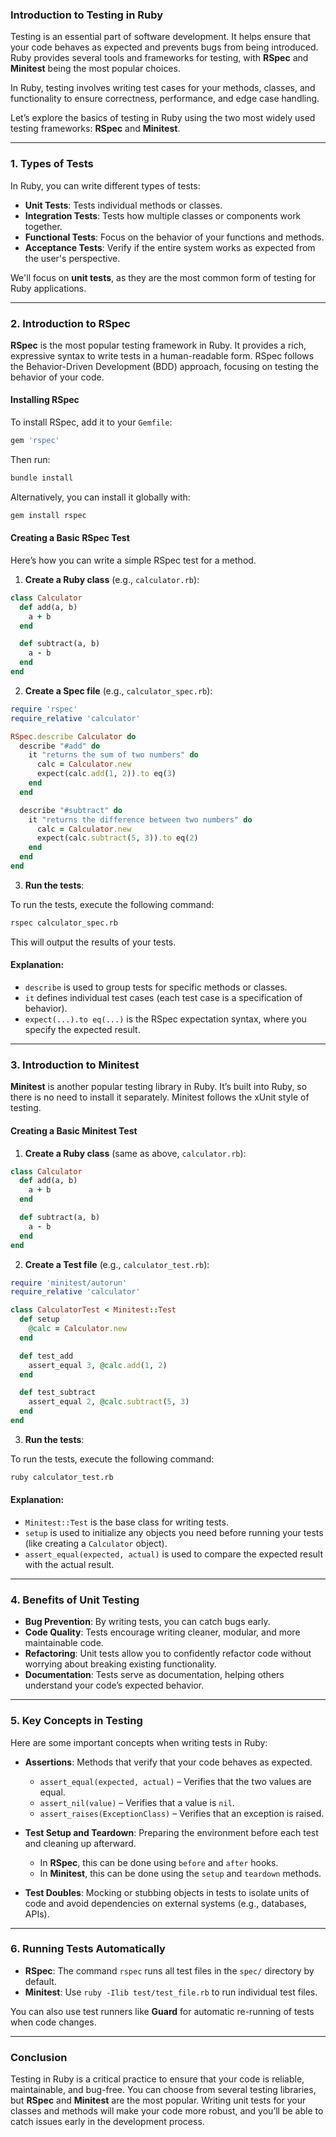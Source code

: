 ### **Introduction to Testing in Ruby**

Testing is an essential part of software development. It helps ensure that your code behaves as expected and prevents bugs from being introduced. Ruby provides several tools and frameworks for testing, with **RSpec** and **Minitest** being the most popular choices.

In Ruby, testing involves writing test cases for your methods, classes, and functionality to ensure correctness, performance, and edge case handling.

Let’s explore the basics of testing in Ruby using the two most widely used testing frameworks: **RSpec** and **Minitest**.

---

### **1. Types of Tests**

In Ruby, you can write different types of tests:

- **Unit Tests**: Tests individual methods or classes.
- **Integration Tests**: Tests how multiple classes or components work together.
- **Functional Tests**: Focus on the behavior of your functions and methods.
- **Acceptance Tests**: Verify if the entire system works as expected from the user's perspective.

We'll focus on **unit tests**, as they are the most common form of testing for Ruby applications.

---

### **2. Introduction to RSpec**

**RSpec** is the most popular testing framework in Ruby. It provides a rich, expressive syntax to write tests in a human-readable form. RSpec follows the Behavior-Driven Development (BDD) approach, focusing on testing the behavior of your code.

#### **Installing RSpec**

To install RSpec, add it to your `Gemfile`:

```ruby
gem 'rspec'
```

Then run:

```bash
bundle install
```

Alternatively, you can install it globally with:

```bash
gem install rspec
```

#### **Creating a Basic RSpec Test**

Here’s how you can write a simple RSpec test for a method.

1. **Create a Ruby class** (e.g., `calculator.rb`):

```ruby
class Calculator
  def add(a, b)
    a + b
  end

  def subtract(a, b)
    a - b
  end
end
```

2. **Create a Spec file** (e.g., `calculator_spec.rb`):

```ruby
require 'rspec'
require_relative 'calculator'

RSpec.describe Calculator do
  describe "#add" do
    it "returns the sum of two numbers" do
      calc = Calculator.new
      expect(calc.add(1, 2)).to eq(3)
    end
  end

  describe "#subtract" do
    it "returns the difference between two numbers" do
      calc = Calculator.new
      expect(calc.subtract(5, 3)).to eq(2)
    end
  end
end
```

3. **Run the tests**:

To run the tests, execute the following command:

```bash
rspec calculator_spec.rb
```

This will output the results of your tests.

#### **Explanation**:
- `describe` is used to group tests for specific methods or classes.
- `it` defines individual test cases (each test case is a specification of behavior).
- `expect(...).to eq(...)` is the RSpec expectation syntax, where you specify the expected result.

---

### **3. Introduction to Minitest**

**Minitest** is another popular testing library in Ruby. It’s built into Ruby, so there is no need to install it separately. Minitest follows the xUnit style of testing.

#### **Creating a Basic Minitest Test**

1. **Create a Ruby class** (same as above, `calculator.rb`):

```ruby
class Calculator
  def add(a, b)
    a + b
  end

  def subtract(a, b)
    a - b
  end
end
```

2. **Create a Test file** (e.g., `calculator_test.rb`):

```ruby
require 'minitest/autorun'
require_relative 'calculator'

class CalculatorTest < Minitest::Test
  def setup
    @calc = Calculator.new
  end

  def test_add
    assert_equal 3, @calc.add(1, 2)
  end

  def test_subtract
    assert_equal 2, @calc.subtract(5, 3)
  end
end
```

3. **Run the tests**:

To run the tests, execute the following command:

```bash
ruby calculator_test.rb
```

#### **Explanation**:
- `Minitest::Test` is the base class for writing tests.
- `setup` is used to initialize any objects you need before running your tests (like creating a `Calculator` object).
- `assert_equal(expected, actual)` is used to compare the expected result with the actual result.

---

### **4. Benefits of Unit Testing**

- **Bug Prevention**: By writing tests, you can catch bugs early.
- **Code Quality**: Tests encourage writing cleaner, modular, and more maintainable code.
- **Refactoring**: Unit tests allow you to confidently refactor code without worrying about breaking existing functionality.
- **Documentation**: Tests serve as documentation, helping others understand your code’s expected behavior.

---

### **5. Key Concepts in Testing**

Here are some important concepts when writing tests in Ruby:

- **Assertions**: Methods that verify that your code behaves as expected.
  - `assert_equal(expected, actual)` – Verifies that the two values are equal.
  - `assert_nil(value)` – Verifies that a value is `nil`.
  - `assert_raises(ExceptionClass)` – Verifies that an exception is raised.
  
- **Test Setup and Teardown**: Preparing the environment before each test and cleaning up afterward.
  - In **RSpec**, this can be done using `before` and `after` hooks.
  - In **Minitest**, this can be done using the `setup` and `teardown` methods.

- **Test Doubles**: Mocking or stubbing objects in tests to isolate units of code and avoid dependencies on external systems (e.g., databases, APIs).

---

### **6. Running Tests Automatically**

- **RSpec**: The command `rspec` runs all test files in the `spec/` directory by default.
- **Minitest**: Use `ruby -Ilib test/test_file.rb` to run individual test files.

You can also use test runners like **Guard** for automatic re-running of tests when code changes.

---

### **Conclusion**

Testing in Ruby is a critical practice to ensure that your code is reliable, maintainable, and bug-free. You can choose from several testing libraries, but **RSpec** and **Minitest** are the most popular. Writing unit tests for your classes and methods will make your code more robust, and you’ll be able to catch issues early in the development process.
